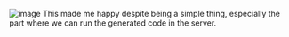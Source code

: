 ![image](https://github.com/user-attachments/assets/37000265-decf-4895-a1bf-480ad770c0d7)
This made me happy despite being a simple thing, especially the part where we can run the generated code in the server.
